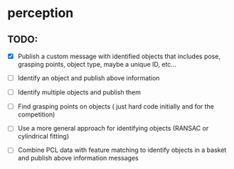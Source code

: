 # perception

## TODO:

- [X] Publish a custom message with identified objects that includes pose, grasping points, object type, maybe a unique ID, etc...
- [ ] Identify an object and publish above information
- [ ] Identify multiple objects and publish them
- [ ] Find grasping points on objects ( just hard code initially and for the competition)
- [ ] Use a more general approach for identifying objects (RANSAC or cylindrical fitting) 
- [ ] Combine PCL data with feature matching to identify objects in a basket and publish above information messages



